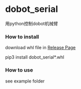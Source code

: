 # dobot_serial
用python控制dobot机械臂
### How to install

download whl file in [Release Page](https://github.com/aiblockly/dobot_serial/releases)

pip3 install dobot_serial*.whl

### How to use

see example folder
